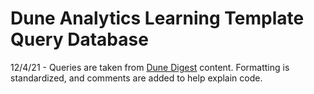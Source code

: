 # Dune Analytics Learning Template Query Database
12/4/21 - Queries are taken from [Dune Digest](https://dunedigest.substack.com/) content. Formatting is standardized, and comments are added to help explain code.


